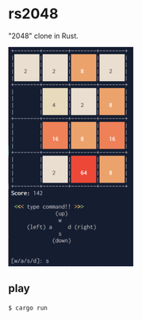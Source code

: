 # rs2048

"2048" clone in Rust.

<img src="https://raw.githubusercontent.com/shinkwhek/picsreadme/master/rs2048/screenshot.png" width=50% />


## play

```
$ cargo run
```
